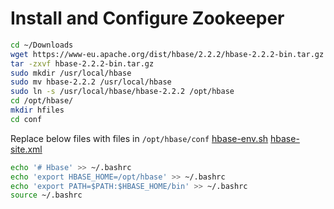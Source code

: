# Install and Configure Zookeeper

```bash
cd ~/Downloads
wget https://www-eu.apache.org/dist/hbase/2.2.2/hbase-2.2.2-bin.tar.gz
tar -zxvf hbase-2.2.2-bin.tar.gz
sudo mkdir /usr/local/hbase
sudo mv hbase-2.2.2 /usr/local/hbase
sudo ln -s /usr/local/hbase/hbase-2.2.2 /opt/hbase
cd /opt/hbase/
mkdir hfiles
cd conf
```

Replace below files with files in `/opt/hbase/conf`
[hbase-env.sh](../hbase/hbase-env.sh)
[hbase-site.xml](../hbase/hbase-site.xml)

```bash
echo '# Hbase' >> ~/.bashrc
echo 'export HBASE_HOME=/opt/hbase' >> ~/.bashrc
echo 'export PATH=$PATH:$HBASE_HOME/bin' >> ~/.bashrc
source ~/.bashrc
```
